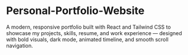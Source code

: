 # Personal-Portfolio-Website
A modern, responsive portfolio built with React and Tailwind CSS to showcase my projects, skills, resume, and work experience — designed with bold visuals, dark mode, animated timeline, and smooth scroll navigation.
